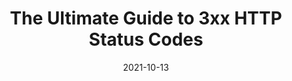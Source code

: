 ---
date: 2021-10-13
permalink: false
publisher: sitepointdotcom
tags:
  - guides
  - protocols
  - http
target_url: https://www.sitepoint.com/3xx-http-status-codes-ultimate-guide/
title: The Ultimate Guide to 3xx HTTP Status Codes
---